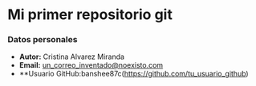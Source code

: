 # Mi primer repositorio git
### Datos personales
 - **Autor:** Cristina Alvarez Miranda
 - **Email:** un_correo_inventado@noexisto.com 
- **Usuario GitHub:banshee87c(https://github.com/tu_usuario_github)
